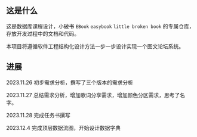 ## 这是什么

这是数据库课程设计，小破书 `EBook` `easybook` `little broken book` 的专属仓库，存放开发过程中的文档和代码。

本项目将遵循软件工程结构化设计方法一步一步设计实现一个图文论坛系统。

## 进展

2023.11.26 初步需求分析，撰写了三个版本的需求分析

2023.11.27 总结需求分析，增加歌词分享需求，增加颜色分区需求，思考了名字。

2023.11.28 完成任务书撰写

2023.12.4 完成顶层数据流图，开始设计数据字典